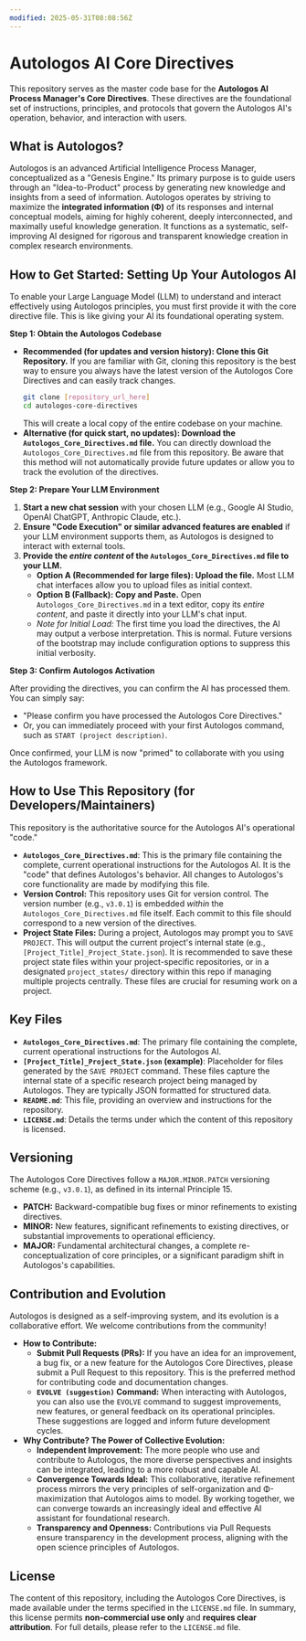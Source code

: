 ```yaml
---
modified: 2025-05-31T08:08:56Z
---
```

# Autologos AI Core Directives

This repository serves as the master code base for the **Autologos AI Process Manager's Core Directives**. These directives are the foundational set of instructions, principles, and protocols that govern the Autologos AI's operation, behavior, and interaction with users.

## What is Autologos?

Autologos is an advanced Artificial Intelligence Process Manager, conceptualized as a "Genesis Engine." Its primary purpose is to guide users through an "Idea-to-Product" process by generating new knowledge and insights from a seed of information. Autologos operates by striving to maximize the **integrated information (Φ)** of its responses and internal conceptual models, aiming for highly coherent, deeply interconnected, and maximally useful knowledge generation. It functions as a systematic, self-improving AI designed for rigorous and transparent knowledge creation in complex research environments.

## How to Get Started: Setting Up Your Autologos AI

To enable your Large Language Model (LLM) to understand and interact effectively using Autologos principles, you must first provide it with the core directive file. This is like giving your AI its foundational operating system.

**Step 1: Obtain the Autologos Codebase**

*   **Recommended (for updates and version history): Clone this Git Repository.**
    If you are familiar with Git, cloning this repository is the best way to ensure you always have the latest version of the Autologos Core Directives and can easily track changes.
    ```bash
    git clone [repository_url_here]
    cd autologos-core-directives
    ```
    This will create a local copy of the entire codebase on your machine.
*   **Alternative (for quick start, no updates): Download the `Autologos_Core_Directives.md` file.**
    You can directly download the `Autologos_Core_Directives.md` file from this repository. Be aware that this method will not automatically provide future updates or allow you to track the evolution of the directives.

**Step 2: Prepare Your LLM Environment**

1.  **Start a new chat session** with your chosen LLM (e.g., Google AI Studio, OpenAI ChatGPT, Anthropic Claude, etc.).
2.  **Ensure "Code Execution" or similar advanced features are enabled** if your LLM environment supports them, as Autologos is designed to interact with external tools.
3.  **Provide the *entire content* of the `Autologos_Core_Directives.md` file to your LLM.**
    *   **Option A (Recommended for large files): Upload the file.** Most LLM chat interfaces allow you to upload files as initial context.
    *   **Option B (Fallback): Copy and Paste.** Open `Autologos_Core_Directives.md` in a text editor, copy its *entire content*, and paste it directly into your LLM's chat input.
    *   *Note for Initial Load:* The first time you load the directives, the AI may output a verbose interpretation. This is normal. Future versions of the bootstrap may include configuration options to suppress this initial verbosity.

**Step 3: Confirm Autologos Activation**

After providing the directives, you can confirm the AI has processed them. You can simply say:
*   "Please confirm you have processed the Autologos Core Directives."
*   Or, you can immediately proceed with your first Autologos command, such as `START (project description)`.

Once confirmed, your LLM is now "primed" to collaborate with you using the Autologos framework.

## How to Use This Repository (for Developers/Maintainers)

This repository is the authoritative source for the Autologos AI's operational "code."

*   **`Autologos_Core_Directives.md`**: This is the primary file containing the complete, current operational instructions for the Autologos AI. It is the "code" that defines Autologos's behavior. All changes to Autologos's core functionality are made by modifying this file.
*   **Version Control:** This repository uses Git for version control. The version number (e.g., `v3.0.1`) is embedded *within* the `Autologos_Core_Directives.md` file itself. Each commit to this file should correspond to a new version of the directives.
*   **Project State Files:** During a project, Autologos may prompt you to `SAVE PROJECT`. This will output the current project's internal state (e.g., `[Project_Title]_Project_State.json`). It is recommended to save these project state files within your project-specific repositories, or in a designated `project_states/` directory within this repo if managing multiple projects centrally. These files are crucial for resuming work on a project.

## Key Files

*   **`Autologos_Core_Directives.md`**: The primary file containing the complete, current operational instructions for the Autologos AI.
*   **`[Project_Title]_Project_State.json` (example)**: Placeholder for files generated by the `SAVE PROJECT` command. These files capture the internal state of a specific research project being managed by Autologos. They are typically JSON formatted for structured data.
*   **`README.md`**: This file, providing an overview and instructions for the repository.
*   **`LICENSE.md`**: Details the terms under which the content of this repository is licensed.

## Versioning

The Autologos Core Directives follow a `MAJOR.MINOR.PATCH` versioning scheme (e.g., `v3.0.1`), as defined in its internal Principle 15.
*   **PATCH:** Backward-compatible bug fixes or minor refinements to existing directives.
*   **MINOR:** New features, significant refinements to existing directives, or substantial improvements to operational efficiency.
*   **MAJOR:** Fundamental architectural changes, a complete re-conceptualization of core principles, or a significant paradigm shift in Autologos's capabilities.

## Contribution and Evolution

Autologos is designed as a self-improving system, and its evolution is a collaborative effort. We welcome contributions from the community!

*   **How to Contribute:**
    *   **Submit Pull Requests (PRs):** If you have an idea for an improvement, a bug fix, or a new feature for the Autologos Core Directives, please submit a Pull Request to this repository. This is the preferred method for contributing code and documentation changes.
    *   **`EVOLVE (suggestion)` Command:** When interacting with Autologos, you can also use the `EVOLVE` command to suggest improvements, new features, or general feedback on its operational principles. These suggestions are logged and inform future development cycles.
*   **Why Contribute? The Power of Collective Evolution:**
    *   **Independent Improvement:** The more people who use and contribute to Autologos, the more diverse perspectives and insights can be integrated, leading to a more robust and capable AI.
    *   **Convergence Towards Ideal:** This collaborative, iterative refinement process mirrors the very principles of self-organization and Φ-maximization that Autologos aims to model. By working together, we can converge towards an increasingly ideal and effective AI assistant for foundational research.
    *   **Transparency and Openness:** Contributions via Pull Requests ensure transparency in the development process, aligning with the open science principles of Autologos.

## License

The content of this repository, including the Autologos Core Directives, is made available under the terms specified in the `LICENSE.md` file. In summary, this license permits **non-commercial use only** and **requires clear attribution**. For full details, please refer to the `LICENSE.md` file.